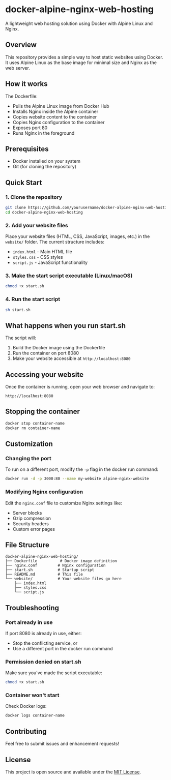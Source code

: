 # docker-alpine-nginx-web-hosting

A lightweight web hosting solution using Docker with Alpine Linux and Nginx.

## Overview

This repository provides a simple way to host static websites using Docker. It uses Alpine Linux as the base image for minimal size and Nginx as the web server.

## How it works

The Dockerfile:
- Pulls the Alpine Linux image from Docker Hub
- Installs Nginx inside the Alpine container
- Copies website content to the container
- Copies Nginx configuration to the container
- Exposes port 80
- Runs Nginx in the foreground

## Prerequisites

- Docker installed on your system
- Git (for cloning the repository)

## Quick Start

### 1. Clone the repository

```bash
git clone https://github.com/yourusername/docker-alpine-nginx-web-hosting.git
cd docker-alpine-nginx-web-hosting
```

### 2. Add your website files

Place your website files (HTML, CSS, JavaScript, images, etc.) in the `website/` folder. The current structure includes:
- `index.html` - Main HTML file
- `styles.css` - CSS styles
- `script.js` - JavaScript functionality

### 3. Make the start script executable (Linux/macOS)

```bash
chmod +x start.sh
```

### 4. Run the start script

```bash
sh start.sh
```

## What happens when you run start.sh

The script will:
1. Build the Docker image using the Dockerfile
2. Run the container on port 8080
3. Make your website accessible at `http://localhost:8080`

## Accessing your website

Once the container is running, open your web browser and navigate to:
```
http://localhost:8080
```

## Stopping the container

```bash
docker stop container-name
docker rm container-name
```

## Customization

### Changing the port
To run on a different port, modify the `-p` flag in the docker run command:
```bash
docker run -d -p 3000:80 --name my-website alpine-nginx-website
```

### Modifying Nginx configuration
Edit the `nginx.conf` file to customize Nginx settings like:
- Server blocks
- Gzip compression
- Security headers
- Custom error pages

## File Structure

```
docker-alpine-nginx-web-hosting/
├── Dockerfile          # Docker image definition
├── nginx.conf         # Nginx configuration
├── start.sh           # Startup script
├── README.md          # This file
└── website/           # Your website files go here
    ├── index.html
    ├── styles.css
    └── script.js
```

## Troubleshooting

### Port already in use
If port 8080 is already in use, either:
- Stop the conflicting service, or
- Use a different port in the docker run command

### Permission denied on start.sh
Make sure you've made the script executable:
```bash
chmod +x start.sh
```

### Container won't start
Check Docker logs:
```bash
docker logs container-name
```

## Contributing

Feel free to submit issues and enhancement requests!

## License

This project is open source and available under the [MIT License](LICENSE).
